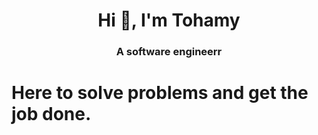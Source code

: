 <h1 align="center">Hi 👋, I'm Tohamy</h1>
<h3 align="center">A software engineerr</h3>

<h1 aligh="center">Here to solve problems and get the job done.</h1>
<!---
- 👋 Hi
- 👀 I’m mohammed tohamy
- 🌱 I’m currently learning Software engineering
- 💞️ I strive to be the best version of myself
- 📫 Hope we can make the world a better place
--->

<!---
mohammedtohamym/mohammedtohamym is a ✨ special ✨ repository because its `README.md` (this file) appears on your GitHub profile.
You can click the Preview link to take a look at your changes.
--->
